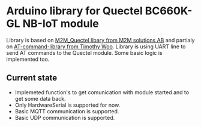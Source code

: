 # Arduino library for Quectel BC660K-GL NB-IoT module

Library is based on [M2M_Quectel libary from M2M solutions AB](https://github.com/m2m-solutions/M2M_Quectel) and partialy on [AT-command-library from Timothy Woo](https://github.com/botletics/AT-Command-Library).
Library is using UART line to send AT commands to the Quectel module. Some basic logic is implemented too.

## Current state
- Implemeted function's to get comunication with module started and to get some data back.
- Only HardwareSerial is supported for now.
- Basic MQTT communication is supported.
- Basic UDP communication is supported.
